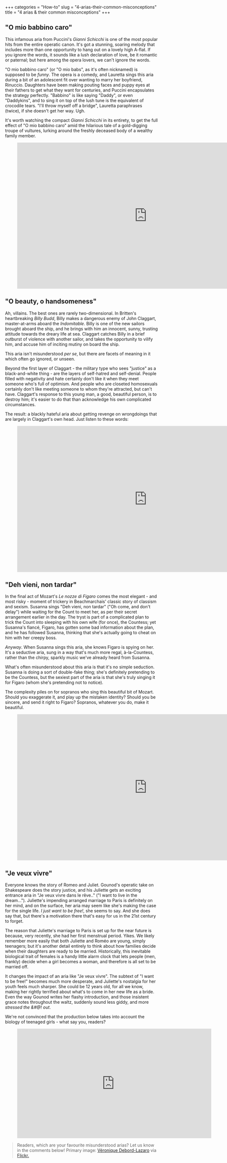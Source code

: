 +++
categories = "How-to"
slug = "4-arias-their-common-misconceptions"
title = "4 arias &amp; their common misconceptions"
+++

## "O mio babbino caro"

This infamous aria from Puccini's *Gianni Schicchi* is one of the most popular hits from the entire operatic canon. It's got a stunning, soaring melody that includes more than one opportunity to hang out on a lovely high A-flat. If you ignore the words, it sounds like a lush declaration of love, be it romantic or paternal; but here among the opera lovers, we can't ignore the words.

"O mio babbino caro" (or "O mio babs", as it's often nicknamed) is supposed to be *funny*. The opera is a comedy, and Lauretta sings this aria during a bit of an adolescent fit over wanting to marry her boyfriend, Rinuccio. Daughters have been making pouting faces and puppy eyes at their fathers to get what they want for centuries, and Puccini encapsulates the strategy perfectly. "Babbino" is like saying "Daddy", or even "Daddykins", and to sing it on top of the lush tune is the equivalent of crocodile tears. "I'll throw myself off a bridge", Lauretta paraphrases (twice), if she doesn't get her way. Ugh.

It's worth watching the compact *Gianni Schicchi* in its entirety, to get the full effect of "O mio babbino caro" amid the hilarious tale of a gold-digging troupe of vultures, lurking around the freshly deceased body of a wealthy family member.

<figure data-type="video">
<iframe width="854" height="480" src="https://www.youtube.com/embed/V0BXUZsSCpw?start=1322" frameborder="0" allowfullscreen></iframe>
</figure>

## "O beauty, o handsomeness"

Ah, villains. The best ones are rarely two-dimensional. In Britten's heartbreaking *Billy Budd*, Billy makes a dangerous enemy of John Claggart, master-at-arms aboard the *Indomitable*. Billy is one of the new sailors brought aboard the ship, and he brings with him an innocent, sunny, trusting attitude towards the dreary life at sea. Claggart catches Billy in a brief outburst of violence with another sailor, and takes the opportunity to vilify him, and accuse him of inciting mutiny on board the ship.

This aria isn't misunderstood *per se*, but there are facets of meaning in it which often go ignored, or unseen. 

Beyond the first layer of Claggart - the military type who sees "justice" as a black-and-white thing - are the layers of self-hatred and self-denial. People filled with negativity and hate certainly don't like it when they meet someone who's full of optimism. And people who are closeted homosexuals certainly don't like meeting someone to whom they're attracted, but can't have. Claggart's response to this young man, a good, beautiful person, is to destroy him; it's easier to do that than acknowledge his own complicated circumstances. 

The result: a blackly hateful aria about getting revenge on wrongdoings that are largely in Claggart's own head. Just listen to these words:

<figure data-type="video">
<iframe width="854" height="480" src="https://www.youtube.com/embed/A1lVBfqQyjs?start=3720" frameborder="0" allowfullscreen></iframe>
</figure>

## "Deh vieni, non tardar"

In the final act of Mozart's *Le nozze di Figaro* comes the most elegant - and most risky - moment of trickery in Beachmarchais' classic story of classism and sexism. Susanna sings "Deh vieni, non tardar" ("Oh come, and don't delay") while waiting for the Count to meet her, as per their secret arrangement earlier in the day. The tryst is part of a complicated plan to trick the Count into sleeping with his own wife (for once), the Countess; yet Susanna's fiancé, Figaro, has gotten some bad information about the plan, and he has followed Susanna, thinking that she's actually going to cheat on him with her creepy boss.

*Anyway*. When Susanna sings this aria, she knows Figaro is spying on her. It's a seductive aria, sung in a way that's much more regal, à-la-Countess, rather than the chirpy, sparkly music we've already heard from Susanna. 

What's often misunderstood about this aria is that it's no simple seduction. Susanna is doing a sort of double-fake thing; she's definitely pretending to be the Countess, but the sexiest part of the aria is that she's truly singing it for Figaro (whom she's pretending not to notice). 

The complexity piles on for sopranos who sing this beautiful bit of Mozart. Should you exaggerate it, and play up the mistaken identity? Should you be sincere, and send it right to Figaro? Sopranos, whatever you do, make it beautiful.

<figure data-type="video">
<iframe width="854" height="480" src="https://www.youtube.com/embed/T7i4z3HtE_U?start=9709" frameborder="0" allowfullscreen></iframe>
</figure>

## "Je veux vivre"

Everyone knows the story of Romeo and Juliet. Gounod's operatic take on Shakespeare does the story justice, and his Juliette gets an exciting entrance aria in "Je veux vivre dans le rêve.." ("I want to live in the dream..."). Juliette's impending arranged marriage to Paris is definitely on her mind, and on the surface, her aria may seem like she's making the case for the single life. *I just want to be free!*, she seems to say. And she does say that, but there's a motivation there that's easy for us in the 21st century to forget. 

The reason that Juliette's marriage to Paris is set up for the near future is because, very recently, she had her first menstrual period. Yikes. We likely remember more easily that both Juliette and Roméo are young, simply teenagers; but it's another detail entirely to think about how families decide when their daughters are ready to be married. Historically, this inevitable biological trait of females is a handy little alarm clock that lets people (men, frankly) decide when a girl becomes a woman, and therefore is all set to be married off.

It changes the impact of an aria like "Je veux vivre". The subtext of "I want to be free!" becomes much more desperate, and Juliette's nostalgia for her youth feels much sharper. She could be 12 years old, for all we know, making her rightly terrified about what's to come in her new life as a bride. Even the way Gounod writes her flashy introduction, and those insistent grace notes throughout the waltz, suddenly sound less giddy, and more *stressed the &#@! out*.

We're not convinced that the production below takes into account the biology of teenaged girls - what say you, readers?

<figure data-type="video">
<iframe width="640" height="360" src="https://www.youtube.com/embed/dIBFtNKCceU" frameborder="0" allow="autoplay; encrypted-media" allowfullscreen></iframe>
</figure>

>Readers, which are your favourite misunderstood arias? Let us know in the comments below! Primary image: [Véronique Debord-Lazaro](https://www.flickr.com/photos/debord/4932655275/in/photolist-8vT9yB-RwrzYU-RqoiAV-7iyNYi-6637Tb-SNrYLw-RC7Fqz-SKGfGH-SasG5V-7ERUx7-SZPkdW-SPf7CR-8BuMYR-4VwGmg-qPrj1L-RSMEi5-bTQwf4-RYLkab-SwXgUf-RJidXW-nh9E1M-RMtapr-REiixL-6W49Xi-czAVYd-5hJgbT-dYwzsm-5yViti-dco18n-SkdAzZ-9m1H8w-6PyW5a-aA9usm-SgJEx3-SCoZP3-QVrSzD-9344Qi-RX69E7-ddyx4t-Rwathq-4Bom3q-7Er6af-7k5o9D-cRMpS-9oGwvq-7vB7fR-7JnRdX-5huQJc-kqcqCx-rrv51P) via [Flickr.](https://creativecommons.org/licenses/by-sa/2.0/legalcode)
